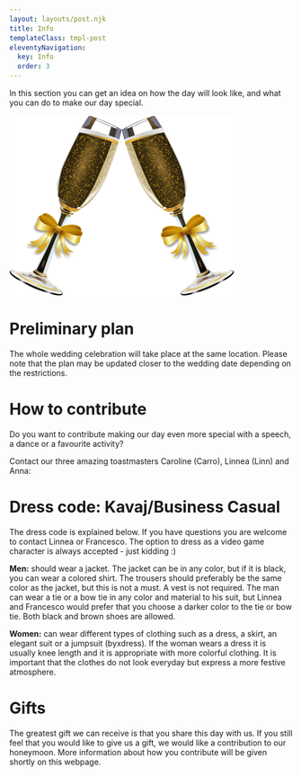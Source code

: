 ```yaml
---
layout: layouts/post.njk
title: Info
templateClass: tmpl-post
eleventyNavigation:
  key: Info
  order: 3
---
```


In this section you can get an idea on how the day will look like,
and what you can do to make our day special.

<img id="glassesPic" class="illustration" src="../../images/glasses.png" alt="Refresh the page!">

# Preliminary plan

The whole wedding celebration will take place at the same location.
Please note that the plan may be updated closer to the wedding date depending on the restrictions.

<p id="pForSchedule"></p>

# How to contribute

Do you want to contribute making our day even more special
with a speech, a dance or a favourite activity?

Contact our three amazing toastmasters Caroline (Carro), Linnea (Linn) and Anna:
<p id="pForToast"></p>

# Dress code: Kavaj/Business Casual

The dress code is explained below.
If you have questions you are welcome to contact Linnea or Francesco.
The option to dress as a video game character is always accepted - just kidding :)

**Men:** should wear a jacket.
The jacket can be in any color, but if it is black, you can wear a colored shirt.
The trousers should preferably be the same color as the jacket, but this is not a must.
A vest is not required. The man can wear a tie or a bow tie in any color and material to his suit, but Linnea and Francesco would prefer that you choose a darker color to the tie or bow tie. Both black and brown shoes are allowed.

**Women:** can wear different types of clothing such as a dress, a skirt, an elegant suit or a jumpsuit (byxdress). If the woman wears a dress it is usually knee length and it is appropriate with more colorful clothing. It is important that the clothes do not look everyday but express a more festive atmosphere. 

# Gifts
The greatest gift we can receive is that you share this day with us. If you still feel that you would like to give us a gift, we would like a contribution to our honeymoon. More information about how you contribute will be given shortly on this webpage.

<script>
  readFromFirebaseParam('textSchedule','pForSchedule');
  readFromFirebaseParam('textToast','pForToast');
</script>
